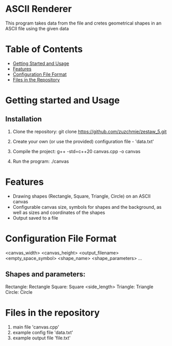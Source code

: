# ASCII Renderer

This program takes data from the file and cretes geometrical shapes in an ASCII file using the given data 

# Table of Contents


- [Getting Started and Usage](#getting-started-and-usage)
- [Features](#features)
- [Configuration File Format](#configuration-file-format)
- [Files in the Repository](#files-in-the-repository)



# Getting started and Usage
## Installation
1. Clone the repository:
git clone https://github.com/zuzchmie/zestaw_5.git

2. Create your own (or use the provided) configuration file - 'data.txt'

3. Compile the project:
g++ -std=c++20 canvas.cpp -o canvas 

4. Run the program:
./canvas

# Features

- Drawing shapes (Rectangle, Square, Triangle, Circle) on an ASCII canvas
- Configurable canvas size, symbols for shapes and the background, as well as sizes and coordinates of the shapes
- Output saved to a file

# Configuration File Format

<canvas_width> <canvas_height> <output_filename> <empty_space_symbol>
<shape_name> <shape_parameters>
...

## Shapes and parameters:
Rectangle: Rectangle <width> <height> <x> <y> <symbol>
Square: Square <side_length> <x> <y> <symbol>
Triangle: Triangle <base> <height> <x> <y> <symbol>
Circle: Circle <radius> <x> <y> <symbol>

# Files in the repository
1. main file 'canvas.cpp'
2. example config file 'data.txt'
3. example output file 'file.txt'



